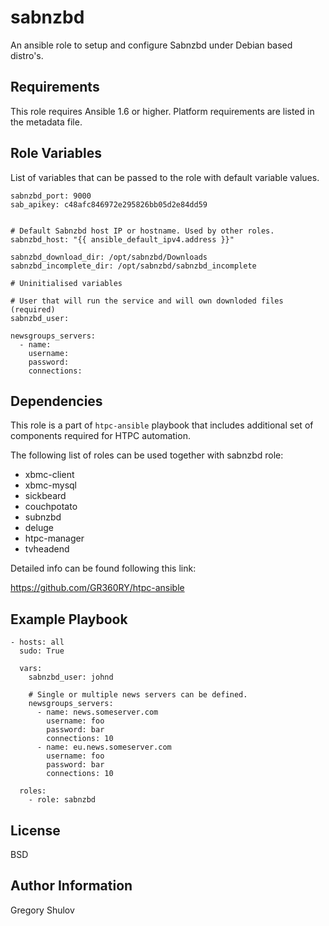 sabnzbd
=======

An ansible role to setup and configure Sabnzbd under Debian based distro's.

Requirements
------------

This role requires Ansible 1.6 or higher. Platform requirements are listed in the metadata file.

Role Variables
--------------

List of variables that can be passed to the role with default variable values.

``` 
sabnzbd_port: 9000
sab_apikey: c48afc846972e295826bb05d2e84dd59


# Default Sabnzbd host IP or hostname. Used by other roles.
sabnzbd_host: "{{ ansible_default_ipv4.address }}"

sabnzbd_download_dir: /opt/sabnzbd/Downloads
sabnzbd_incomplete_dir: /opt/sabnzbd/sabnzbd_incomplete

# Uninitialised variables

# User that will run the service and will own downloded files (required)
sabnzbd_user:

newsgroups_servers:
  - name:
    username:
    password:
    connections:
```



Dependencies
------------

This role is a part of `htpc-ansible` playbook that includes additional set of components required for HTPC automation.

The following list of roles can be used together with sabnzbd role:
    
- xbmc-client
- xbmc-mysql
- sickbeard
- couchpotato
- subnzbd
- deluge
- htpc-manager
- tvheadend


Detailed info can be found following this link:

https://github.com/GR360RY/htpc-ansible


Example Playbook
----------------

```
- hosts: all
  sudo: True

  vars:
    sabnzbd_user: johnd  

    # Single or multiple news servers can be defined.
    newsgroups_servers:
      - name: news.someserver.com
        username: foo
        password: bar
        connections: 10
      - name: eu.news.someserver.com
        username: foo
        password: bar
        connections: 10
    
  roles:
    - role: sabnzbd
```

License
-------

BSD

Author Information
------------------

Gregory Shulov